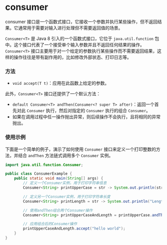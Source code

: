 # consumer 
consumer 接口是一个函数式接口，它接收一个参数并执行某些操作，但不返回结果。它通常用于需要对输入进行处理但不需要返回值的场景。

`Consumer<T>` 是 Java 8 引入的一个函数式接口，它位于 `java.util.function` 包中。这个接口代表了一个接受单个输入参数并且不返回任何结果的操作。
`Consumer<T>` 接口主要用于对一个给定的参数执行某些操作而不需要返回结果，这样的操作往往是带有副作用的，比如修改外部状态、打印日志等。

### 方法

- `void accept(T t)`：应用在此函数上给定的参数。

此外，`Consumer<T>` 接口还提供了一个默认方法：

- `default Consumer<T> andThen(Consumer<? super T> after)`：返回一个首先对此 `Consumer` 执行，然后对指定的 `Consumer` 执行的组合 `Consumer`。
- 如果在调用过程中任一操作抛出异常，则后续操作不会执行，且将相同的异常抛出。

### 使用示例

下面是一个简单的例子，演示了如何使用 `Consumer` 接口来定义一个打印整数的方法，并结合 `andThen` 方法链式调用多个 `Consumer` 实例。

```java
import java.util.function.Consumer;

public class ConsumerExample {
    public static void main(String[] args) {
        // 定义一个Consumer实例，用于打印字符串信息
        Consumer<String> printUpperCase = str -> System.out.println(str.toUpperCase());

        // 定义另一个Consumer实例，用于打印字符串长度
        Consumer<String> printLength = str -> System.out.println("Length: " + str.length());

        // 使用andThen组合两个Consumer操作
        Consumer<String> printUpperCaseAndLength = printUpperCase.andThen(printLength);

        // 应用组合后的Consumer操作
        printUpperCaseAndLength.accept("hello world");
    }
}
```
